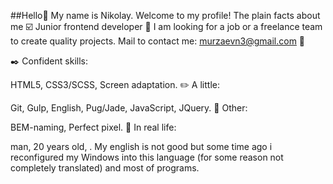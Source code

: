 ##Hello👋 My name is Nikolay. Welcome to my profile!
The plain facts about me ☑️ 
Junior frontend developer 🔰 I am looking for a job or a freelance team to create quality projects. Mail to contact me: murzaevn3@gmail.com 📧

✒️ Сonfident skills:

HTML5,
CSS3/SCSS,
Screen аdaptation.
✏️ A little:

Git,
Gulp,
English,
Pug/Jade,
JavaScript, JQuery.
📂 Other:

BEM-naming,
Perfect pixel.
👦 In real life:

man,
20 years old,
.
My english is not good but some time ago i reconfigured my Windows into this language (for some reason not completely translated) and most of programs.
